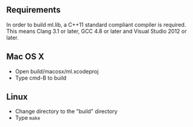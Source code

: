 ## Requirements

In order to build ml.lib, a C++11 standard compliant compiler is required. This means Clang 3.1 or later, GCC 4.8 or later and Visual Studio 2012 or later.

## Mac OS X
- Open build/macosx/ml.xcodeproj
- Type cmd-B to build

## Linux
- Change directory to the "build" directory
- Type `make`


